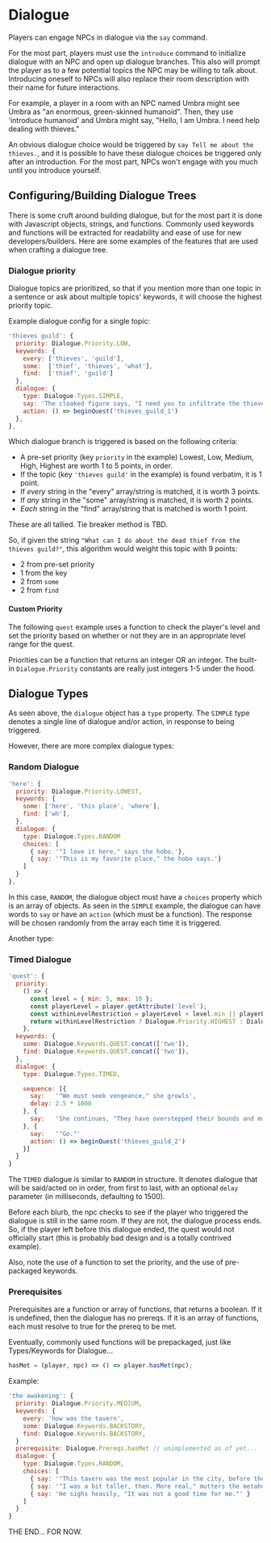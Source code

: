 # Dialogue

Players can engage NPCs in dialogue via the `say` command.

For the most part, players must use the `introduce` command to initialize dialogue with an NPC and open up dialogue branches.
This also will prompt the player as to a few potential topics the NPC may be willing to talk about.
Introducing oneself to NPCs will also replace their room description with their name for future interactions.

For example, a player in a room with an NPC named Umbra might see Umbra as "an enormous, green-skinned humanoid".
Then, they use 'introduce humanoid' and Umbra might say, "Hello, I am Umbra. I need help dealing with thieves."

An obvious dialogue choice would be triggered by `say Tell me about the thieves.`, and it is possible to have these dialogue choices be triggered only after an introduction. For the most part, NPCs won't engage with you much until you introduce yourself.

## Configuring/Building Dialogue Trees

There is some cruft around building dialogue, but for the most part it is done with Javascript objects, strings, and functions. Commonly used keywords and functions will be extracted for readability and ease of use for new developers/builders.
Here are some examples of the features that are used when crafting a dialogue tree.

### Dialogue priority

Dialogue topics are prioritized, so that if you mention more than one topic in a sentence or ask about multiple topics' keywords, it will choose the highest priority topic.

Example dialogue config for a single topic:
``` javascript
'thieves guild': {
  priority: Dialogue.Priority.LOW,
  keywords: {
    every: ['thieves', 'guild'],
    some:  ['thief', 'thieves', 'what'],
    find:  ['thief', 'guild']
  },
  dialogue: {
    type: Dialogue.Types.SIMPLE,
    say: 'The cloaked figure says, "I need you to infiltrate the thieves guild for me, and find their roster."',
    action: () => beginQuest('thieves_guild_1')
  },
},
```

Which dialogue branch is triggered is based on the following criteria:
- A pre-set priority (key `priority` in the example) Lowest, Low, Medium, High, Highest are worth 1 to 5 points, in order.
- If the topic (key `'thieves guild'` in the example) is found verbatim, it is 1 point.
- If _every_ string in the "every" array/string is matched, it is worth 3 points.
- If _any_ string in the "some" array/string is matched, it is worth 2 points.
- _Each_ string in the "find" array/string that is matched is worth 1 point.

These are all tallied. Tie breaker method is TBD.

So, if given the string ``"What can I do about the dead thief from the thieves guild?"``, this algorithm would weight this topic with 9 points:
- 2 from pre-set priority
- 1 from the key
- 2 from `some`
- 2 from `find`

#### Custom Priority

The following `quest` example uses a function to check the player's level and set the priority based on whether or not they are in an appropriate level range for the quest.

Priorities can be a function that returns an integer OR an integer. The built-in `Dialogue.Priority` constants are really just integers 1-5 under the hood.


## Dialogue Types

As seen above, the `dialogue` object has a `type` property. The `SIMPLE` type denotes a single line of dialogue and/or action, in response to being triggered.

However, there are more complex dialogue types:

### Random Dialogue

``` javascript
'here': {
  priority: Dialogue.Priority.LOWEST,
  keywords: {
    some: ['here', 'this place', 'where'],
    find: ['wh'],
  },
  dialogue: {
    type: Dialogue.Types.RANDOM
    choices: [
      { say: '"I love it here," says the hobo.'},
      { say: '"This is my favorite place," the hobo says.'}
    ]
  }
},
```

In this case, `RANDOM`, the dialogue object must have a `choices` property which is an array of objects. As seen in the `SIMPLE` example, the dialogue can have words to `say` or have an `action` (which must be a function). The response will be chosen randomly from the array each time it is triggered.

Another type:

### Timed Dialogue

``` javascript
'quest': {
  priority:
    () => {
      const level = { min: 5, max: 10 };
      const playerLevel = player.getAttribute('level');
      const withinLevelRestriction = playerLevel < level.min || playerLevel > level.max;
      return withinLevelRestriction ? Dialogue.Priority.HIGHEST : Dialogue.Priority.LOW;
    },
  keywords: {
    some: Dialogue.Keywords.QUEST.concat(['two']),
    find: Dialogue.Keywords.QUEST.concat(['two']),
  },
  dialogue: {
    type: Dialogue.Types.TIMED,

    sequence: [{
      say:   '"We must seek vengeance," she growls',
      delay: 2.5 * 1000
    }, {
      say:   'She continues, "They have overstepped their bounds and must be put down."'
    }, {
      say:   '"Go."'
      action: () => beginQuest('thieves_guild_2')
    }]
  }
}
```

The `TIMED` dialogue is similar to `RANDOM` in structure. It denotes dialogue that will be said/acted on in order, from first to last, with an optional `delay` parameter (in milliseconds, defaulting to 1500).

Before each blurb, the npc checks to see if the player who triggered the dialogue is still in the same room.
If they are not, the dialogue process ends. So, if the player left before this dialogue ended, the quest would not officially start (this is probably bad design and is a totally contrived example).

Also, note the use of a function to set the priority, and the use of pre-packaged keywords.

### Prerequisites

Prerequisites are a function or array of functions, that returns a boolean. If it is undefined, then the dialogue has no prereqs. If it is an array of functions, each must resolve to true for the prereq to be met.

Eventually, commonly used functions will be prepackaged, just like Types/Keywords for Dialogue...
``` javascript
hasMet = (player, npc) => () => player.hasMet(npc);
```
Example:
``` javascript
'the awakening': {
  priority: Dialogue.Priority.MEDIUM,
  keywords: {
    every: 'how was the tavern',
    some: Dialogue.Keywords.BACKSTORY,
    find: Dialogue.Keywords.BACKSTORY,
  }
  prerequisite: Dialogue.Prereqs.hasMet // unimplemented as of yet...
  dialogue: {
    type: Dialogue.Types.RANDOM,
    choices: [
      { say: '"This tavern was the most popular in the city, before the Awakening," he said.' },
      { say: '"I was a bit taller, then. More real," mutters the metahuman.' },
      { say: 'He sighs heavily, "It was not a good time for me."' }
    ]
  }
}
```

THE END... FOR NOW.
